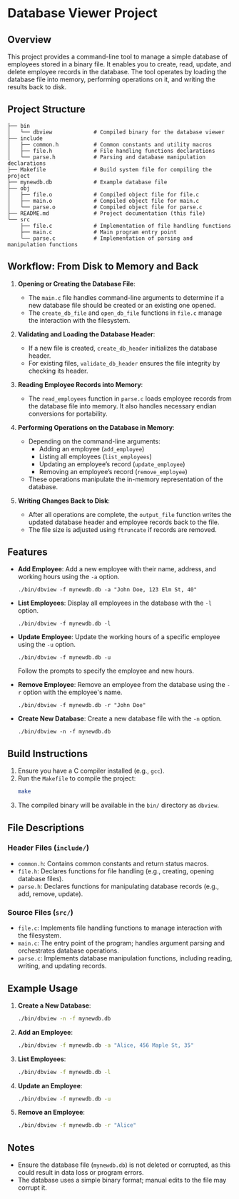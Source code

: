 # Database Viewer Project

## Overview
This project provides a command-line tool to manage a simple database of employees stored in a binary file. It enables you to create, read, update, and delete employee records in the database. The tool operates by loading the database file into memory, performing operations on it, and writing the results back to disk.

## Project Structure
```
├── bin
│   └── dbview             # Compiled binary for the database viewer
├── include
│   ├── common.h           # Common constants and utility macros
│   ├── file.h             # File handling functions declarations
│   └── parse.h            # Parsing and database manipulation declarations
├── Makefile               # Build system file for compiling the project
├── mynewdb.db             # Example database file
├── obj
│   ├── file.o             # Compiled object file for file.c
│   ├── main.o             # Compiled object file for main.c
│   └── parse.o            # Compiled object file for parse.c
├── README.md              # Project documentation (this file)
└── src
    ├── file.c             # Implementation of file handling functions
    ├── main.c             # Main program entry point
    └── parse.c            # Implementation of parsing and manipulation functions
```

## Workflow: From Disk to Memory and Back
1. **Opening or Creating the Database File**:
   - The `main.c` file handles command-line arguments to determine if a new database file should be created or an existing one opened.
   - The `create_db_file` and `open_db_file` functions in `file.c` manage the interaction with the filesystem.

2. **Validating and Loading the Database Header**:
   - If a new file is created, `create_db_header` initializes the database header.
   - For existing files, `validate_db_header` ensures the file integrity by checking its header.

3. **Reading Employee Records into Memory**:
   - The `read_employees` function in `parse.c` loads employee records from the database file into memory. It also handles necessary endian conversions for portability.

4. **Performing Operations on the Database in Memory**:
   - Depending on the command-line arguments:
     - Adding an employee (`add_employee`)
     - Listing all employees (`list_employees`)
     - Updating an employee’s record (`update_employee`)
     - Removing an employee’s record (`remove_employee`)
   - These operations manipulate the in-memory representation of the database.

5. **Writing Changes Back to Disk**:
   - After all operations are complete, the `output_file` function writes the updated database header and employee records back to the file.
   - The file size is adjusted using `ftruncate` if records are removed.

## Features
- **Add Employee**:
  Add a new employee with their name, address, and working hours using the `-a` option.
  ```
  ./bin/dbview -f mynewdb.db -a "John Doe, 123 Elm St, 40"
  ```

- **List Employees**:
  Display all employees in the database with the `-l` option.
  ```
  ./bin/dbview -f mynewdb.db -l
  ```

- **Update Employee**:
  Update the working hours of a specific employee using the `-u` option.
  ```
  ./bin/dbview -f mynewdb.db -u
  ```
  Follow the prompts to specify the employee and new hours.

- **Remove Employee**:
  Remove an employee from the database using the `-r` option with the employee's name.
  ```
  ./bin/dbview -f mynewdb.db -r "John Doe"
  ```

- **Create New Database**:
  Create a new database file with the `-n` option.
  ```
  ./bin/dbview -n -f mynewdb.db
  ```

## Build Instructions
1. Ensure you have a C compiler installed (e.g., `gcc`).
2. Run the `Makefile` to compile the project:
   ```bash
   make
   ```
3. The compiled binary will be available in the `bin/` directory as `dbview`.

## File Descriptions
### Header Files (`include/`)
- `common.h`: Contains common constants and return status macros.
- `file.h`: Declares functions for file handling (e.g., creating, opening database files).
- `parse.h`: Declares functions for manipulating database records (e.g., add, remove, update).

### Source Files (`src/`)
- `file.c`: Implements file handling functions to manage interaction with the filesystem.
- `main.c`: The entry point of the program; handles argument parsing and orchestrates database operations.
- `parse.c`: Implements database manipulation functions, including reading, writing, and updating records.

## Example Usage
1. **Create a New Database**:
   ```bash
   ./bin/dbview -n -f mynewdb.db
   ```

2. **Add an Employee**:
   ```bash
   ./bin/dbview -f mynewdb.db -a "Alice, 456 Maple St, 35"
   ```

3. **List Employees**:
   ```bash
   ./bin/dbview -f mynewdb.db -l
   ```

4. **Update an Employee**:
   ```bash
   ./bin/dbview -f mynewdb.db -u
   ```

5. **Remove an Employee**:
   ```bash
   ./bin/dbview -f mynewdb.db -r "Alice"
   ```

## Notes
- Ensure the database file (`mynewdb.db`) is not deleted or corrupted, as this could result in data loss or program errors.
- The database uses a simple binary format; manual edits to the file may corrupt it.
